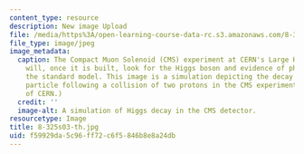 ```yaml
---
content_type: resource
description: New image Upload
file: /media/https%3A/open-learning-course-data-rc.s3.amazonaws.com/8-325-relativistic-quantum-field-theory-iii-spring-2007/f59929da5c96ff72c6f5846b8e8a24db_8-325s03-th.jpg
file_type: image/jpeg
image_metadata:
  caption: The Compact Muon Solenoid (CMS) experiment at CERN's Large Hadron Collider
    will, once it is built, look for the Higgs boson and evidence of physics beyond
    the standard model. This image is a simulation depicting the decay of a Higgs
    particle following a collision of two protons in the CMS experiment. (Image courtesy
    of CERN.)
  credit: ''
  image-alt: A simulation of Higgs decay in the CMS detector.
resourcetype: Image
title: 8-325s03-th.jpg
uid: f59929da-5c96-ff72-c6f5-846b8e8a24db
---
```


